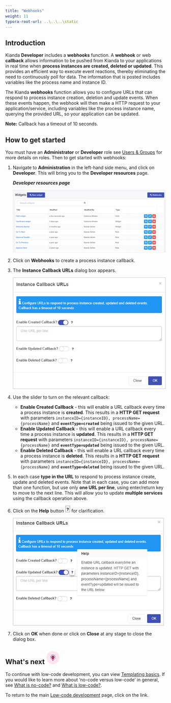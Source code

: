 ```yaml
---
title: "Webhooks"
weight: 11
typora-root-url: ..\..\..\static
---
```


## Introduction

Kianda **Developer** includes a **webhooks** function. A **webhook** or web **callback** allows information to be pushed from Kianda to your applications in real time when **process instances are created, deleted or updated**. This provides an efficient way to execute event reactions, thereby eliminating the need to continuously poll for data. The information that is posted includes variables like the process name and instance ID. 

The Kianda **webhooks** function allows you to configure URLs that can respond to process instance creation, deletion and update events. When these events happen, the webhook will then make a HTTP request to your application/service, including variables like the process instance name, querying the provided URL, so your application can be updated.

**Note:** Callback has a timeout of 10 seconds.

## How to get started

You must have an **Administrator** or **Developer** role see [Users & Groups](/platform/administration/users/) for more details on roles. Then to get started with webhooks:

1. Navigate to **Administration** in the left-hand side menu, and click on **Developer**. This will bring you to the **Developer resources** page.

   ***Developer resources page***

   ![Widget view](/images/widgetview.gif)

2. Click on **Webhooks** to create a process instance callback.

3. The **Instance Callback URLs** dialog box appears.

   ![Webhooks](/images/webhooks-oneurl.jpg)

4. Use the slider to turn on the relevant callback:
   - **Enable Created Callback** - this will enable a URL callback every time a process instance is **created**. This results in a **HTTP GET request** with parameters `instanceID={instanceID}, processName={processName}` and **`eventType=created`** being issued to the given URL.
   - **Enable Updated Callback** - this will enable a URL callback every time a process instance is **updated**. This results in a **HTTP GET request** with parameters `instanceID={instanceID}, processName={processName}` and **`eventType=updated`** being issued to the given URL.
   - **Enable Deleted Callback** - this will enable a URL callback every time a process instance is **deleted**. This results in a **HTTP GET request** with parameters `instanceID={instanceID}, processName={processName}` and **`eventType=deleted`** being issued to the given URL.

5. In each case **type in the URL** to respond to process instance create, update and deleted events. Note that in each case, you can add more than one function, but use only **one URL per line**,  using enter/return key to move to the next line. This will allow you to update **multiple services** using the callback operation above.

6. Click on the **Help** button ![Help button](/images/webhookhelp.PNG) for clarification. 

   ![Callback helptext](/images/callback-helptext.jpg)

7. Click on **OK** when done or click on **Close** at any stage to close the dialog box.

   

## What's next ![Idea icon](/images/18.png)

To continue with low-code development, you can view [Templating basics](/low-code/templating-basics/). If you would like to learn more about ‘no-code versus low-code’ in general, see [What is no-code?](/getting-started/welcome/no-code/) and [What is low-code?](/getting-started/welcome/low-code/). 

To return to the main [Low-code development](/low-code/) page, click on the link.





